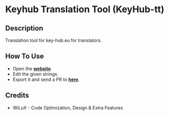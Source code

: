 # Keyhub Translation Tool (KeyHub-tt)

## Description
Translation tool for key-hub.eu for translators.

## How To Use

- Open the [**website**](https://translate.key-hub.eu).
- Edit the given strings.
- Export it and send a PR to [**here**](https://github.com/jondycz/KeyHub).


## Credits
- WiLuX - Code Optimization, Design & Extra Features
